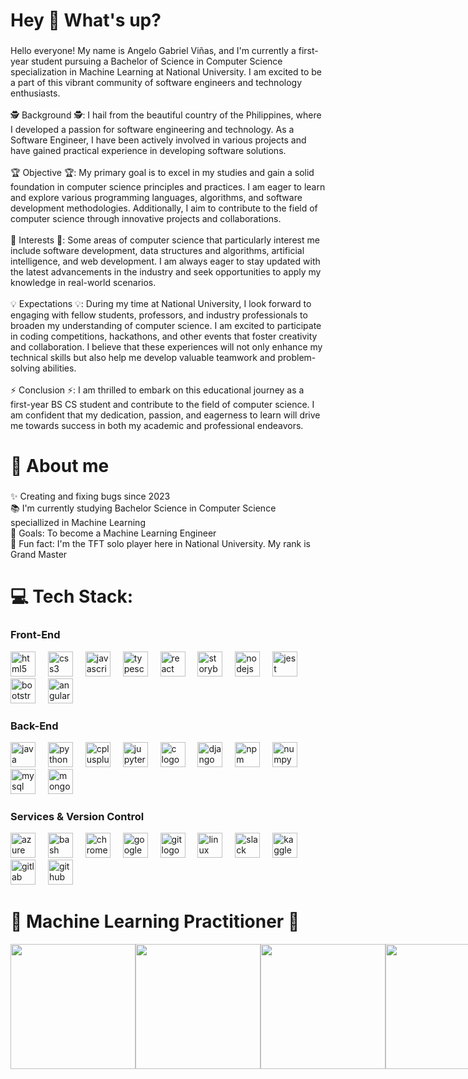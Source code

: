 # <h1 align="left">Hey 👋 What's up?</h1>

###

<p align="left">Hello everyone! My name is Angelo Gabriel Viñas, and I'm currently a first-year student pursuing a Bachelor of Science in Computer Science specialization in Machine Learning at National University. I am excited to be a part of this vibrant community of software engineers and technology enthusiasts.<br>
<br>🕵️ Background 🕵️: I hail from the beautiful country of the Philippines, where I developed a passion for software engineering and technology. As a Software Engineer, I have been actively involved in various projects and have gained practical experience in developing software solutions.<br>
<br>🏆 Objective 🏆: My primary goal is to excel in my studies and gain a solid foundation in computer science principles and practices. I am eager to learn and explore various programming languages, algorithms, and software development methodologies. Additionally, I aim to contribute to the field of computer science through innovative projects and collaborations.<br>
<br>🔭 Interests 🔭: Some areas of computer science that particularly interest me include software development, data structures and algorithms, artificial intelligence, and web development. I am always eager to stay updated with the latest advancements in the industry and seek opportunities to apply my knowledge in real-world scenarios.<br>
<br> 💡 Expectations 💡: During my time at National University, I look forward to engaging with fellow students, professors, and industry professionals to broaden my understanding of computer science. I am excited to participate in coding competitions, hackathons, and other events that foster creativity and collaboration. I believe that these experiences will not only enhance my technical skills but also help me develop valuable teamwork and problem-solving abilities.<br>
<br> ⚡ Conclusion ⚡: I am thrilled to embark on this educational journey as a first-year BS CS student and contribute to the field of computer science. I am confident that my dedication, passion, and eagerness to learn will drive me towards success in both my academic and professional endeavors.</p>

# 💫 About me

###

<p align="left">✨ Creating and fixing bugs since 2023<br>📚 I'm currently studying Bachelor Science in Computer Science speciallized in Machine Learning<br>🎯 Goals: To become a Machine Learning Engineer<br>🎲 Fun fact: I'm the TFT solo player here in National University. My rank is Grand Master</p>

# 💻 Tech Stack:

### Front-End

<div align="left">
  <img src="https://cdn.jsdelivr.net/gh/devicons/devicon/icons/html5/html5-original.svg" height="40" alt="html5 logo"  />
  <img width="12" />
  <img src="https://cdn.jsdelivr.net/gh/devicons/devicon/icons/css3/css3-original.svg" height="40" alt="css3 logo"  />
  <img width="12" />
  <img src="https://cdn.jsdelivr.net/gh/devicons/devicon/icons/javascript/javascript-original.svg" height="40" alt="javascript logo"  />
  <img width="12" />
  <img src="https://cdn.jsdelivr.net/gh/devicons/devicon/icons/typescript/typescript-original.svg" height="40" alt="typescript logo"  />
  <img width="12" />
  <img src="https://cdn.jsdelivr.net/gh/devicons/devicon/icons/react/react-original.svg" height="40" alt="react logo"  />
  <img width="12" />
  <img src="https://cdn.jsdelivr.net/gh/devicons/devicon/icons/storybook/storybook-original.svg" height="40" alt="storybook logo"  />
  <img width="12" />
  <img src="https://cdn.jsdelivr.net/gh/devicons/devicon/icons/nodejs/nodejs-original.svg" height="40" alt="nodejs logo"  />
  <img width="12" />
  <img src="https://cdn.jsdelivr.net/gh/devicons/devicon/icons/jest/jest-plain.svg" height="40" alt="jest logo"  />
  <img width="12" />
  <img src="https://cdn.jsdelivr.net/gh/devicons/devicon/icons/bootstrap/bootstrap-original.svg" height="40" alt="bootstrap logo"  />
  <img width="12" />
  <img src="https://cdn.jsdelivr.net/gh/devicons/devicon/icons/angularjs/angularjs-original.svg" height="40" alt="angularjs logo"  />
</div>

### Back-End

<div align="left">
  <img src="https://cdn.jsdelivr.net/gh/devicons/devicon/icons/java/java-original.svg" height="40" alt="java logo"  />
  <img width="12" />
  <img src="https://cdn.jsdelivr.net/gh/devicons/devicon/icons/python/python-original.svg" height="40" alt="python logo"  />
  <img width="12" />
  <img src="https://cdn.jsdelivr.net/gh/devicons/devicon/icons/cplusplus/cplusplus-original.svg" height="40" alt="cplusplus logo"  />
  <img width="12" />
  <img src="https://cdn.jsdelivr.net/gh/devicons/devicon/icons/jupyter/jupyter-original.svg" height="40" alt="jupyter logo"  />
  <img width="12" />
  <img src="https://cdn.jsdelivr.net/gh/devicons/devicon/icons/c/c-original.svg" height="40" alt="c logo"  />
  <img width="12" />
  <img src="https://cdn.jsdelivr.net/gh/devicons/devicon/icons/django/django-plain.svg" height="40" alt="django logo"  />
  <img width="12" />
  <img src="https://cdn.jsdelivr.net/gh/devicons/devicon/icons/npm/npm-original-wordmark.svg" height="40" alt="npm logo"  />
  <img width="12" />
  <img src="https://cdn.jsdelivr.net/gh/devicons/devicon/icons/numpy/numpy-original.svg" height="40" alt="numpy logo"  />
  <img width="12" />
  <img src="https://cdn.jsdelivr.net/gh/devicons/devicon/icons/mysql/mysql-original.svg" height="40" alt="mysql logo"  />
  <img width="12" />
  <img src="https://cdn.jsdelivr.net/gh/devicons/devicon/icons/mongodb/mongodb-original.svg" height="40" alt="mongodb logo"  />
</div>

### Services & Version Control

<div align="left">
  <img src="https://cdn.jsdelivr.net/gh/devicons/devicon/icons/azure/azure-original.svg" height="40" alt="azure logo"  />
  <img width="12" />
  <img src="https://cdn.jsdelivr.net/gh/devicons/devicon/icons/bash/bash-original.svg" height="40" alt="bash logo"  />
  <img width="12" />
  <img src="https://cdn.jsdelivr.net/gh/devicons/devicon/icons/chrome/chrome-original.svg" height="40" alt="chrome logo"  />
  <img width="12" />
  <img src="https://cdn.jsdelivr.net/gh/devicons/devicon/icons/google/google-original.svg" height="40" alt="google logo"  />
  <img width="12" />
  <img src="https://cdn.jsdelivr.net/gh/devicons/devicon/icons/git/git-original.svg" height="40" alt="git logo"  />
  <img width="12" />
  <img src="https://cdn.jsdelivr.net/gh/devicons/devicon/icons/linux/linux-original.svg" height="40" alt="linux logo"  />
  <img width="12" />
  <img src="https://cdn.jsdelivr.net/gh/devicons/devicon/icons/slack/slack-original.svg" height="40" alt="slack logo"  />
  <img width="12" />
  <img src="https://cdn.jsdelivr.net/gh/devicons/devicon/icons/kaggle/kaggle-original.svg" height="40" alt="kaggle logo"  />
  <img width="12" />
  <img src="https://cdn.jsdelivr.net/gh/devicons/devicon/icons/gitlab/gitlab-original.svg" height="40" alt="gitlab logo"  />
  <img width="12" />
  <img src="https://cdn.jsdelivr.net/gh/devicons/devicon/icons/github/github-original.svg" height="40" alt="github logo"  />
</div>

# 🤖 Machine Learning Practitioner 🤖

<div style="display: flex; justify-content: space-between;">
  <img height="200" src="https://media.giphy.com/media/APqEbxBsVlkWSuFpth/giphy-downsized-large.gif"  />
  <img height="200" src="https://media.giphy.com/media/APqEbxBsVlkWSuFpth/giphy-downsized-large.gif"  />
  <img height="200" src="https://media.giphy.com/media/APqEbxBsVlkWSuFpth/giphy-downsized-large.gif"  />
  <img height="200" src="https://media.giphy.com/media/APqEbxBsVlkWSuFpth/giphy-downsized-large.gif"  />
  <img height="200" src="https://media.giphy.com/media/APqEbxBsVlkWSuFpth/giphy-downsized-large.gif"  />
 
<div align="center">
  <img height="200" src="https://media.giphy.com/media/j1SpUW3jYmokTNyJFG/giphy.gif"  />
</div>

###

<div align="center">
  <img height="200" src="https://media.giphy.com/media/j1SpUW3jYmokTNyJFG/giphy.gif"  />
</div>

###

<div style="display: flex; justify-content: space-between;">
  <img height="200" src="https://media.giphy.com/media/WRQBXSCnEFJIuxktnw/giphy.gif" />
  <img height="200" src="https://media.giphy.com/media/WRQBXSCnEFJIuxktnw/giphy.gif" />
  <img height="200" src="https://media.giphy.com/media/WRQBXSCnEFJIuxktnw/giphy.gif" />
</div>
###

<div align="left">
  <img src="https://raw.githubusercontent.com/maurodesouza/profile-readme-generator/master/src/assets/icons/social/linkedin/default.svg" width="52" height="40" alt="linkedin logo"  />
  <img src="https://raw.githubusercontent.com/maurodesouza/profile-readme-generator/master/src/assets/icons/social/twitter/default.svg" width="52" height="40" alt="twitter logo"  />
  <img src="https://raw.githubusercontent.com/maurodesouza/profile-readme-generator/master/src/assets/icons/social/discord/default.svg" width="52" height="40" alt="discord logo"  />
  <img src="https://raw.githubusercontent.com/maurodesouza/profile-readme-generator/master/src/assets/icons/social/youtube/default.svg" width="52" height="40" alt="youtube logo"  />
  <img src="https://raw.githubusercontent.com/maurodesouza/profile-readme-generator/master/src/assets/icons/social/facebook/default.svg" width="52" height="40" alt="facebook logo"  />
  <img src="https://raw.githubusercontent.com/maurodesouza/profile-readme-generator/master/src/assets/icons/social/stackoverflow/default.svg" width="52" height="40" alt="stackoverflow logo"  />
  <img src="https://raw.githubusercontent.com/maurodesouza/profile-readme-generator/master/src/assets/icons/social/gmail/default.svg" width="52" height="40" alt="gmail logo"  />
</div>

###
